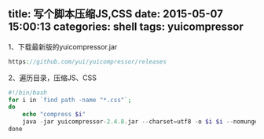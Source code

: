 title: 写个脚本压缩JS,CSS
date: 2015-05-07 15:00:13
categories: shell
tags: yuicompressor
---

1、下载最新版的yuicompressor.jar
```php
https://github.com/yui/yuicompressor/releases
```

2、遍历目录，压缩JS、CSS
```php
#!/bin/bash
for i in `find path -name "*.css"`;
do
    echo "compress $i"
    java -jar yuicompressor-2.4.8.jar --charset=utf8 -o $i $i --nomunge
done
```